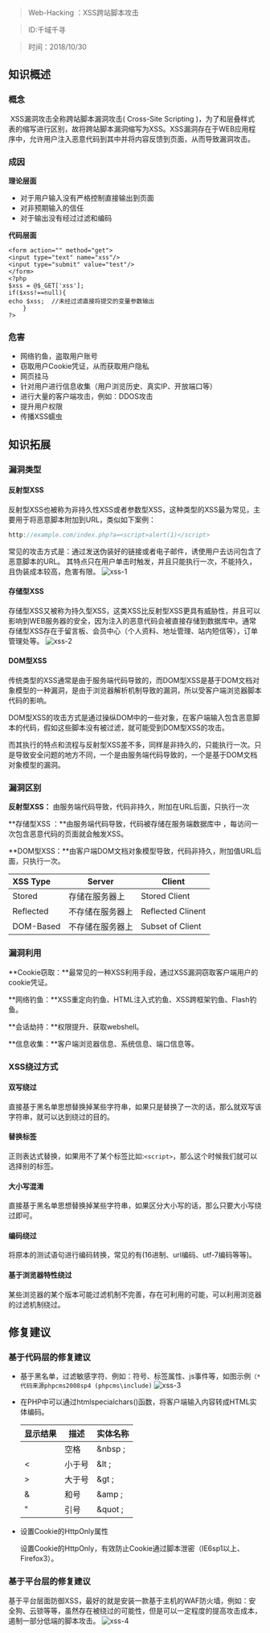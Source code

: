 
> Web-Hacking ：XSS跨站脚本攻击

> ID:千域千寻

> 时间：2018/10/30

## 知识概述

### 概念

​    XSS漏洞攻击全称跨站脚本漏洞攻击( Cross-Site Scripting )，为了和层叠样式表的缩写进行区别，故将跨站脚本漏洞缩写为XSS。XSS漏洞存在于WEB应用程序中，允许用户注入恶意代码到其中并将内容反馈到页面，从而导致漏洞攻击。

### 成因

**理论层面**

- 对于用户输入没有严格控制直接输出到页面
- 对非预期输入的信任
- 对于输出没有经过过滤和编码

**代码层面**

```php+HTML
<form action="" method="get">  
<input type="text" name="xss"/>  
<input type="submit" value="test"/>  
</form>  
<?php  
$xss = @$_GET['xss'];  
if($xss!==null){  
echo $xss;  //未经过滤直接将提交的变量参数输出
    }
?>
```



### 危害

- 网络钓鱼，盗取用户账号
- 窃取用户Cookie凭证，从而获取用户隐私
- 网页挂马
- 针对用户进行信息收集（用户浏览历史、真实IP、开放端口等）
- 进行大量的客户端攻击，例如：DDOS攻击
- 提升用户权限
- 传播XSS蠕虫



## 知识拓展

### 漏洞类型

#### 反射型XSS

​    反射型XSS也被称为非持久性XSS或者参数型XSS，这种类型的XSS最为常见，主要用于将恶意脚本附加到URL，类似如下案例：

```javascript
http://example.com/index.php?a=<script>alert(1)</script>
```

 常见的攻击方式是：通过发送伪装好的链接或者电子邮件，诱使用户去访问包含了恶意脚本的URL。 其特点只在用户单击时触发，并且只能执行一次，不能持久，且伪装成本较高，危害有限。
![xss-1](https://github.com/bloodzer0/Enterprise_Security_Build--Open_Source/blob/master/Application%20Security/Vulnerability/img/xss-1.png)


#### 存储型XSS

​    存储型XSS又被称为持久型XSS，这类XSS比反射型XSS更具有威胁性，并且可以影响到WEB服务器的安全，因为注入的恶意代码会被直接存储到数据库中。通常存储型XSS存在于留言板、会员中心（个人资料、地址管理、站内短信等），订单管理处等。
![xss-2](https://github.com/bloodzer0/Enterprise_Security_Build--Open_Source/blob/master/Application%20Security/Vulnerability/img/xss-2.png)

#### DOM型XSS

​    传统类型的XSS通常是由于服务端代码导致的，而DOM型XSS是基于DOM文档对象模型的一种漏洞，是由于浏览器解析机制导致的漏洞，所以受客户端浏览器脚本代码的影响。

​    DOM型XSS的攻击方式是通过操纵DOM中的一些对象，在客户端输入包含恶意脚本的代码，假如这些脚本没有被过滤，就可能受到DOM型XSS的攻击。

​    而其执行的特点和流程与反射型XSS差不多，同样是非持久的，只能执行一次。只是导致安全问题的地方不同，一个是由服务端代码导致的，一个是基于DOM文档对象模型的漏洞。



### 漏洞区别

**反射型XSS：** 由服务端代码导致，代码非持久，附加在URL后面，只执行一次

**存储型XSS ：**由服务端代码导致，代码被存储在服务端数据库中 ，每访问一次包含恶意代码的页面就会触发XSS。

**DOM型XSS：**由客户端DOM文档对象模型导致，代码非持久，附加值URL后面，只执行一次。

| XSS Type  | Server           | Client            |
| :-------- | ---------------- | ----------------- |
| Stored    | 存储在服务器上   | Stored Client     |
| Reflected | 不存储在服务器上 | Reflected Clinent |
| DOM-Based | 不存储在服务器上 | Subset of Client  |

### 漏洞利用

**Cookie窃取：**最常见的一种XSS利用手段，通过XSS漏洞窃取客户端用户的cookie凭证。

**网络钓鱼：**XSS重定向钓鱼、HTML注入式钓鱼、XSS跨框架钓鱼、Flash钓鱼。

**会话劫持：**权限提升、获取webshell。

**信息收集：**客户端浏览器信息、系统信息、端口信息等。

### XSS绕过方式

#### 双写绕过

​    直接基于黑名单思想替换掉某些字符串，如果只是替换了一次的话，那么就双写该字符串，就可以达到绕过的目的。

#### 替换标签

​    正则表达式替换，如果用不了某个标签比如:`<script>`，那么这个时候我们就可以选择别的标签。

#### 大小写混淆

​    直接基于黑名单思想替换掉某些字符串，如果区分大小写的话，那么只要大小写绕过即可。

#### 编码绕过

​    将原本的测试语句进行编码转换，常见的有(16进制、url编码、utf-7编码等等)。

#### 基于浏览器特性绕过

​    某些浏览器的某个版本可能过滤机制不完善，存在可利用的可能，可以利用浏览器的过滤机制绕过。

## 修复建议

### 基于代码层的修复建议

- 基于黑名单，过滤敏感字符、例如：符号、标签属性、js事件等，如图示例`（*代码来源phpcms2008sp4 (phpcms\include)`
![xss-3](https://github.com/bloodzer0/Enterprise_Security_Build--Open_Source/blob/master/Application%20Security/Vulnerability/img/xss-3.png)

- 在PHP中可以通过htmlspecialchars()函数，将客户端输入内容转成HTML实体编码。

  | 显示结果 | 描述   | 实体名称 |
  | -------- | ------ | -------- |
  |          | 空格   | &nbsp ;  |
  | <        | 小于号 | &lt ;    |
  | >        | 大于号 | &gt ;    |
  | &        | 和号   | &amp ;   |
  | "        | 引号   | &quot ;  |

- 设置Cookie的HttpOnly属性

  设置Cookie的HttpOnly，有效防止Cookie通过脚本泄密（IE6sp1以上、Firefox3）。

### 基于平台层的修复建议

​    基于平台层面防御XSS，最好的就是安装一款基于主机的WAF防火墙，例如：安全狗、云锁等等，虽然存在被绕过的可能性，但是可以一定程度的提高攻击成本，遏制一部分低端的脚本攻击。
![xss-4](https://github.com/bloodzer0/Enterprise_Security_Build--Open_Source/blob/master/Application%20Security/Vulnerability/img/xss-4.png)
